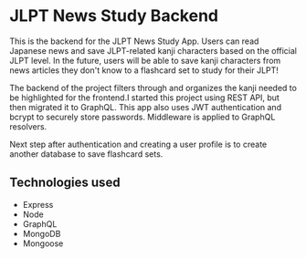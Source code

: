 # JLPT News Study Backend
This is the backend for the JLPT News Study App. Users can read Japanese news and save JLPT-related kanji characters based on the official JLPT level. In the future, users will be able to save kanji characters from news articles they don't know to a flashcard set to study for their JLPT!

The backend of the project filters through and organizes the kanji needed to be highlighted for the frontend.I started this project using REST API, but then migrated it to GraphQL.
This app also uses JWT authentication and bcrypt to securely store passwords. Middleware is applied to GraphQL resolvers. 

Next step after authentication and creating a user profile is to create another database to save flashcard sets. 

## Technologies used
- Express
- Node
- GraphQL
- MongoDB
- Mongoose
